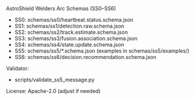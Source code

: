 AstroShield Welders Arc Schemas (SS0–SS6)

- SS0: schemas/ss0/heartbeat.status.schema.json
- SS1: schemas/ss1/detection.raw.schema.json
- SS2: schemas/ss2/track.estimate.schema.json
- SS3: schemas/ss3/fusion.association.schema.json
- SS4: schemas/ss4/state.update.schema.json
- SS5: schemas/ss5/*.schema.json (examples in schemas/ss5/examples/)
- SS6: schemas/ss6/decision.recommendation.schema.json

Validator:
- scripts/validate_ss5_message.py

License: Apache-2.0 (adjust if needed)
